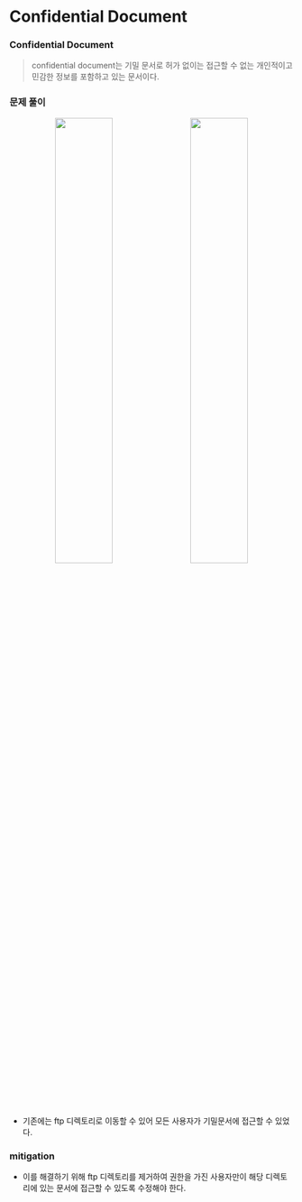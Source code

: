 # Confidential Document

### Confidential Document
> confidential document는 기밀 문서로 허가 없이는 접근할 수 없는 개인적이고 민감한 정보를 포함하고 있는 문서이다. 


### 문제 풀이
<p align="center">
  <img src="https://github.com/user-attachments/assets/4896588e-745d-4757-b712-ff89cda84ce9" width="45%" style="margin-right:10px;"/>
  <img src="https://github.com/user-attachments/assets/28ff23da-695d-49f9-b957-0dc9f15abe13" width="45%"/>
</p>

- 기존에는 ftp 디렉토리로 이동할 수 있어 모든 사용자가 기밀문서에 접근할 수 있었다.


### mitigation

- 이를 해결하기 위해 ftp 디렉토리를 제거하여 권한을 가진 사용자만이 해당 디렉토리에 있는 문서에 접근할 수 있도록 수정해야 한다. 
